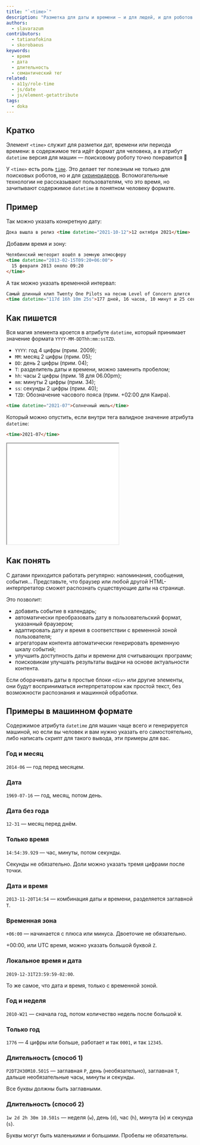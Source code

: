 ```yaml
---
title: "`<time>`"
description: "Разметка для даты и времени — и для людей, и для роботов."
authors:
  - slavarazum
contributors:
  - tatianafokina
  - skorobaeus
keywords:
  - время
  - дата
  - длительность
  - семантический тег
related:
  - a11y/role-time
  - js/date
  - js/element-getattribute
tags:
  - doka
---
```


## Кратко

Элемент `<time>` служит для разметки дат, времени или периода времени: в содержимое тега идёт формат для человека, а в атрибут `datetime` версия для машин — поисковому роботу точно понравится 🙂

У `<time>` есть роль [`time`](/a11y/role-time/). Это делает тег полезным не только для поисковых роботов, но и для [скринридеров](/a11y/screenreaders/). Вспомогательные технологии не рассказывают пользователям, что это время, но зачитывают содержимое `datetime` в понятном человеку формате.

## Пример

Так можно указать конкретную дату:

```html
Дока вышла в релиз <time datetime="2021-10-12">12 октября 2021</time>
```

Добавим время и зону:

```html
Челябинский метеорит вошёл в земную атмосферу
<time datetime="2013-02-15T09:20+06:00">
  15 февраля 2013 около 09:20
</time>
```

А так можно указать временной интервал:

```html
Самый длинный клип Twenty One Pilots на песню Level of Concern длится
<time datetime="117d 16h 10m 25s">177 дней, 16 часов, 10 минут и 25 секунд</time>
```

## Как пишется

Вся магия элемента кроется в атрибуте `datetime`, который принимает значение формата
`YYYY-MM-DDThh:mm:ssTZD`.

- `YYYY`: год 4 цифры (прим. 2009);
- `MM`: месяц 2 цифры (прим. 05);
- `DD`: день 2 цифры (прим. 04);
- `T`: разделитель даты и времени, можно заменить пробелом;
- `hh`: часы 2 цифры (прим. 18 для 06.00pm);
- `mm`: минуты 2 цифры (прим. 34);
- `ss`: секунды 2 цифры (прим. 40);
- `TZD`: Обозначение часового пояса (прим. +02:00 для Каира).

```html
<time datetime="2021-07">Солнечный июль</time>
```

Который можно опустить, если внутри тега валидное значение атрибута `datetime`:

```html
<time>2021-07</time>
```

<iframe title="Точное время" src="demos/basic/" height="270"></iframe>

## Как понять

С датами приходится работать регулярно: напоминания, сообщения, события… Представьте, что браузер или любой другой HTML-интерпретатор сможет распознать существующие даты на странице.

Это позволит:

- добавить событие в календарь;
- автоматически преобразовать дату в пользовательский формат, указанный браузером;
- адаптировать дату и время в соответствии с временной зоной пользователя;
- агрегаторам контента автоматически генерировать временную шкалу событий;
- улучшить доступность даты и времени для считывающих программ;
- поисковикам улучшать результаты выдачи на основе актуальности контента.

Если оборачивать даты в простые блоки `<div>` или другие элементы, они будут восприниматься интерпретатором как простой текст, без возможности распознания и машинной обработки.

## Примеры в машинном формате

Содержимое атрибута `datetime` для машин чаще всего и генерируется машиной, но если вы человек и вам нужно указать его самостоятельно, либо написать скрипт для такого вывода, эти примеры для вас.

### Год и месяц

`2014-06` — год перед месяцем.

### Дата

`1969-07-16` — год, месяц, потом день.

### Дата без года

`12-31` — месяц перед днём.

### Только время

`14:54:39.929` — час, минуты, потом секунды.

Секунды не обязательно. Доли можно указать тремя цифрами после точки.

### Дата и время

`2013-11-20T14:54` — комбинация даты и времени, разделяется заглавной `T`.

### Временная зона

`+06:00` — начинается с плюса или минуса. Двоеточие не обязательно.

+00:00, или UTC время, можно указать большой буквой `Z`.

### Локальное время и дата

`2019-12-31T23:59:59-02:00`.

То же самое, что дата и время, только с временной зоной.

### Год и неделя

`2010-W21` — сначала год, потом количество недель после большой `W`.

### Только год

`1776` — 4 цифры или больше, работает и так `0001`, и так `12345`.

### Длительность (способ 1)

`P2DT2H30M10.501S` — заглавная `P`, день (необязательно), заглавная `T`, дальше необязательные часы, минуты и секунды.

Все буквы должны быть заглавными.

### Длительность (способ 2)

`1w 2d 2h 30m 10.501s` — неделя (`w`), день (`d`), час (`h`), минута (`m`) и секунда (`s`).

Буквы могут быть маленькими и большими. Пробелы не обязательны.

